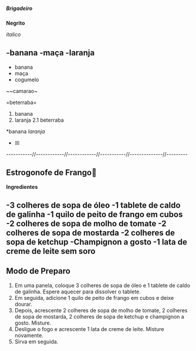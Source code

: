 
##### Brigadeiro



**Negrito**

_italico_

-banana
-maça
-laranja
-

+ banana
+ maça
+ cogumelo

~~camarao~

=beterraba=

1. banana 
2. laranja
	2.1 beterraba

*banana
*laranja*

- [x]  

-----------//------------//------------//-----------//--------------//---------


## Estrogonofe de Frango🐔️

**Ingredientes**

-3 colheres de sopa de óleo
-1 tablete de caldo de galinha
-1 quilo de peito de frango em cubos
-2 colheres de sopa de molho de tomate
-2 colheres de sopa de mostarda
-2 colheres de sopa de ketchup
-Champignon a gosto
-1 lata de creme de leite sem soro
-


## Modo de Preparo
1. Em uma panela, coloque 3 colheres de sopa de óleo e 1 tablete de caldo de 	galinha. Espere aquecer para dissolver o tablete.
2. Em seguida, adicione 1 quilo de peito de frango em cubos e deixe dourar.
3. Depois, acrescente 2 colheres de sopa de molho de tomate, 2 colheres de 		sopa de mostarda, 2 colheres de sopa de ketchup e champignon a gosto. Misture.
4. Desligue o fogo e acrescente 1 lata de creme de leite. Misture novamente.
5. Sirva em seguida.

